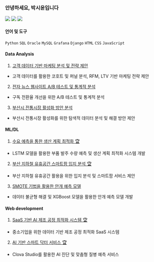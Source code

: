 ### 안녕하세요, 박시윤입니다

  <a href="mailto:s53uni@gmail.com"><img src="https://img.shields.io/badge/Gmail-EA4335?style=flat-square&logo=Gmail&logoColor=white"/></a>
  <a href="mailto:s53uni@naver.com"><img src="https://img.shields.io/badge/Naver-03C75A?style=flat-square&logo=Naver&logoColor=white"/></a>
  <a href="https://s53uni.tistory.com/"><img src="https://img.shields.io/badge/Blog-000000?style=flat-square&logo=Tistory&logoColor=white"/></a>

#### 언어 및 도구
`Python` `SQL` `Oracle` `MySQL` `Grafana` `Django` `HTML` `CSS` `JavaScript`

#### Data Analysis
1. [고객 데이터 기반 마케팅 분석 및 전략 제안](https://github.com/s53uni/customer-project)
- 고객 데이터를 활용한 코호트 및 퍼널 분석, RFM, LTV 기반 마케팅 전략 제안

2. [전자 뉴스 웹사이트 A/B 테스트 및 통계적 분석](https://github.com/s53uni/abtest-project)
- 구독 전환율 개선을 위한 A/B 테스트 및 통계적 분석

3. [부산시 전통시장 활성화 방안 분석](https://github.com/s53uni/traditional-market)
- 부산시 전통시장 활성화를 위한 탐색적 데이터 분석 및 해결 방안 제안

#### ML/DL
1. [수요 예측을 통한 생산 계획 최적화 🏆](https://github.com/s53uni/prod-planning)
- LSTM 모델을 활용한 부품 발주 수량 예측 및 생산 계획 최적화 시스템 개발

2. [부산 지하철 유휴공간 스마트팜 입지 분석 🏆](https://github.com/s53uni/metro-farm)
- 부산 지하철 유휴공간 활용을 위한 입지 분석 및 스마트팜 서비스 제안

3. [SMOTE 기법을 활용한 안개 예측 모델](https://github.com/s53uni/weather-fog)
- 데이터 불균형 해결 및 XGBoost 모델을 활용한 안개 예측 모델 개발

#### Web development
1. [SaaS 기반 AI 제조 공정 최적화 시스템 🏆](https://github.com/s53uni/isix-project)
- 중소기업을 위한 데이터 기반 제조 공정 최적화 SaaS 시스템

2. [AI 기반 스마트 닥터 서비스 🏆](https://github.com/s53uni/smart-doctor)
- Clova Studio를 활용한 AI 진단 및 맞춤형 질병 예측 서비스
